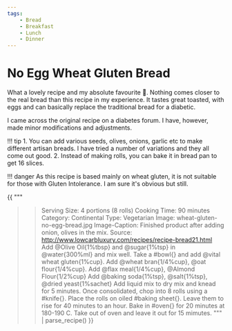 ```yaml
---
tags:
    - Bread
    - Breakfast
    - Lunch
    - Dinner
---
```


# No Egg Wheat Gluten Bread

What a lovely recipe and my absolute favourite :green_heart:. Nothing comes closer to the real bread than this recipe in my experience. It tastes great toasted, with eggs and can basically replace the traditional bread for a diabetic.

I came across the original recipe on a diabetes forum. I have, however, made minor modifications and adjustments.

!!! tip
    1. You can add various seeds, olives, onions, garlic etc to make different artisan breads. I have tried a number of variations and they all come out good.
    2. Instead of making rolls, you can bake it in bread pan to get 16 slices.

!!! danger
    As this recipe is based mainly on wheat gluten, it is not suitable for those with Gluten Intolerance. I am sure it's obvious but still.

{{ """
>> Serving Size: 4 portions (8 rolls)
>> Cooking Time: 90 minutes
>> Category: Continental
>> Type: Vegetarian
>> Image: wheat-gluten-no-egg-bread.jpg
>> Image-Caption: Finished product after adding onion, olives in the mix.
>> Source: http://www.lowcarbluxury.com/recipes/recipe-bread21.html
Add @Olive Oil{1%tbsp} and @sugar{1%tsp} in @water{300%ml} and mix well.
Take a #bowl{} and add @vital wheat gluten{1%cup}.
Add @wheat bran{1/4%cup}, @oat flour{1/4%cup}.
Add @flax meal{1/4%cup}, @Almond Flour{1/2%cup}
Add @baking soda{1%tsp}, @salt{1%tsp}, @dried yeast{1%sachet}
Add liquid mix to dry mix and knead for 5 minutes.
Once consolidated, chop into 8 rolls using a #knife{}. 
Place the rolls on oiled #baking sheet{}.
Leave them to rise for 40 minutes to an hour.
Bake in #oven{} for 20 minutes at 180-190 C.
Take out of oven and leave it out for 15 mimutes.
""" 
| parse_recipe() }}